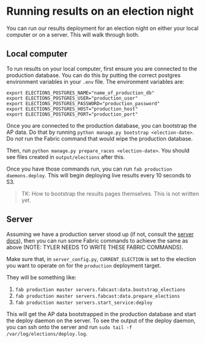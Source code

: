 # Running results on an election night

You can run our results deployment for an election night on either your local computer or on a server. This will walk through both.

## Local computer

To run results on your local computer, first ensure you are connected to the production database. You can do this by putting the correct postgres environment variables in your `.env` file. The environment variables are:

```
export ELECTIONS_POSTGRES_NAME="name_of_production_db"
export ELECTIONS_POSTGRES_USER="production_user"
export ELECTIONS_POSTGRES_PASSWORD="production_password"
export ELECTIONS_POSTGRES_HOST="production_host"
export ELECTIONS_POSTGRES_PORT="production_port"
```

Once you are connected to the production database, you can bootstrap the AP data. Do that by running `python manage.py bootstrap <election-date>`. Do _not_ run the Fabric command that would wipe the production database.

Then, run `python manage.py prepare_races <election-date>`. You should see files created in `output/elections` after this. 

Once you have those commands run, you can run `fab production daemons.deploy`. This will begin deploying live results every 10 seconds to S3.

>TK: How to bootstrap the results pages themselves. This is not written yet.

## Server

Assuming we have a production server stood up (if not, consult the [server docs](./server.md)), then you can run some Fabric commands to achieve the same as above (NOTE: TYLER NEEDS TO WRITE THESE FABRIC COMMANDS).

Make sure that, in `server_config.py`, `CURRENT_ELECTION` is set to the election you want to operate on for the `production` deployment target.

They will be something like:

1. `fab production master servers.fabcast:data.bootstrap_elections`
2. `fab production master servers.fabcast:data.prepare_elections`
3. `fab production master servers.start_service:deploy`

This will get the AP data bootstrapped in the production database and start the deploy daemon on the server. To see the output of the deploy daemon, you can ssh onto the server and run `sudo tail -f /var/log/elections/deploy.log`.